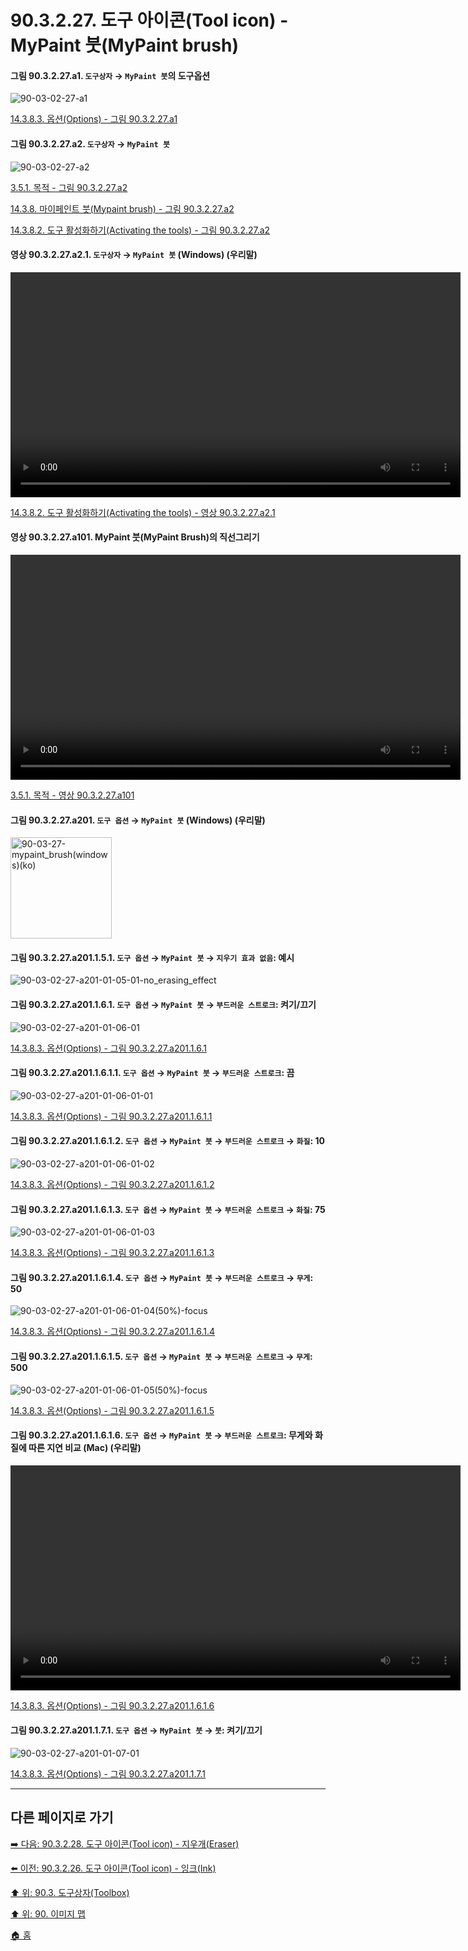 # 90.3.2.27. 도구 아이콘(Tool icon) - MyPaint 붓(MyPaint brush)

<a id="90-03-02-27-a1"></a>

#### 그림 90.3.2.27.a1. `도구상자` → `MyPaint 붓`의 도구옵션
![90-03-02-27-a1](https://github.com/wonder13662/gimp/assets/15767104/bee8fee6-2a8b-40c5-9023-a553346e5d69)

[14.3.8.3. 옵션(Options) - 그림 90.3.2.27.a1](./14-03-08-03-options.md#90-03-02-27-a1)

<a id="90-03-02-27-a2"></a>

#### 그림 90.3.2.27.a2. `도구상자` → `MyPaint 붓`
![90-03-02-27-a2](https://github.com/wonder13662/gimp/assets/15767104/bfba0689-02ca-4a52-9eaf-7280e95a50da)

[3.5.1. 목적 - 그림 90.3.2.27.a2](./03-05-01-intention.md#90-03-02-27-a2)

[14.3.8. 마이페인트 붓(Mypaint brush) - 그림 90.3.2.27.a2](./14-03-08-00-mypaint-brush.md#90-03-02-27-a2)

[14.3.8.2. 도구 활성화하기(Activating the tools) - 그림 90.3.2.27.a2](./14-03-08-02-activating_the_tool.md#90-03-02-27-a2)

<a id="90-03-02-27-a2-01"></a>

#### 영상 90.3.2.27.a2.1. `도구상자` → `MyPaint 붓` (Windows) (우리말)
<video controls="controls" width="720" src="https://github.com/wonder13662/gimp/assets/15767104/9e9ce5f2-e648-4364-bdd5-1852be4132a4"></video>

[14.3.8.2. 도구 활성화하기(Activating the tools) - 영상 90.3.2.27.a2.1](./14-03-08-02-activating_the_tool.md#90-03-02-27-a2-01)

<a id="90-03-02-27-a101"></a>

#### 영상 90.3.2.27.a101. MyPaint 붓(MyPaint Brush)의 직선그리기
<video controls="controls" width="720" environment="MacOS:Sonoma 14.2.1 GIMP 2.10.36" src="https://github.com/wonder13662/gimp/assets/15767104/1b5efbfe-e43b-49bb-a706-c2cf0bba01d4"></video>

[3.5.1. 목적 - 영상 90.3.2.27.a101](./03-05-01-intention.md#90-03-02-27-a101)

<a id="90-03-02-27-a201"></a>

#### 그림 90.3.2.27.a201. `도구 옵션` → `MyPaint 붓` (Windows) (우리말)
<img width="162" alt="90-03-27-mypaint_brush(windows)(ko)" src="https://github.com/wonder13662/gimp/assets/15767104/1f9c2443-0ede-44e8-a5a8-552583bbec38">

<a id="90-03-02-27-a201-01-05-01"></a>

#### 그림 90.3.2.27.a201.1.5.1. `도구 옵션` → `MyPaint 붓` → `지우기 효과 없음`: 예시
![90-03-02-27-a201-01-05-01-no_erasing_effect](https://github.com/wonder13662/gimp/assets/15767104/8b54b099-3e95-4361-8d80-69a890867f01)

<a id="90-03-02-27-a201-01-06-01"></a>

#### 그림 90.3.2.27.a201.1.6.1. `도구 옵션` → `MyPaint 붓` → `부드러운 스트로크`: 켜기/끄기
![90-03-02-27-a201-01-06-01](https://github.com/wonder13662/gimp/assets/15767104/ecd9f499-d0cc-48b0-bce4-70fbcd6f8f61)

[14.3.8.3. 옵션(Options) - 그림 90.3.2.27.a201.1.6.1](./14-03-08-03-options.md#90-03-02-27-a201-01-06-01)

<a id="90-03-02-27-a201-01-06-01-01"></a>

#### 그림 90.3.2.27.a201.1.6.1.1. `도구 옵션` → `MyPaint 붓` → `부드러운 스트로크`: 끔
![90-03-02-27-a201-01-06-01-01](https://github.com/wonder13662/gimp/assets/15767104/b7c96f93-034d-4893-b2d5-6e621cb9436b)

[14.3.8.3. 옵션(Options) - 그림 90.3.2.27.a201.1.6.1.1](./14-03-08-03-options.md#90-03-02-27-a201-01-06-01-01)

<a id="90-03-02-27-a201-01-06-01-02"></a>

#### 그림 90.3.2.27.a201.1.6.1.2. `도구 옵션` → `MyPaint 붓` → `부드러운 스트로크` → `화질`: 10
![90-03-02-27-a201-01-06-01-02](https://github.com/wonder13662/gimp/assets/15767104/4815270c-b0eb-4326-804b-09b0f73f1613)

[14.3.8.3. 옵션(Options) - 그림 90.3.2.27.a201.1.6.1.2](./14-03-08-03-options.md#90-03-02-27-a201-01-06-01-02)

<a id="90-03-02-27-a201-01-06-01-03"></a>

#### 그림 90.3.2.27.a201.1.6.1.3. `도구 옵션` → `MyPaint 붓` → `부드러운 스트로크` → `화질`: 75
![90-03-02-27-a201-01-06-01-03](https://github.com/wonder13662/gimp/assets/15767104/f057571e-72a4-4aba-8151-7ebf808a2eb6)

[14.3.8.3. 옵션(Options) - 그림 90.3.2.27.a201.1.6.1.3](./14-03-08-03-options.md#90-03-02-27-a201-01-06-01-03)

<a id="90-03-02-27-a201-01-06-01-04"></a>

#### 그림 90.3.2.27.a201.1.6.1.4. `도구 옵션` → `MyPaint 붓` → `부드러운 스트로크` → `무게`: 50
![90-03-02-27-a201-01-06-01-04(50%)-focus](https://github.com/wonder13662/gimp/assets/15767104/35250565-5a38-4518-97b0-b5a31629459c)

[14.3.8.3. 옵션(Options) - 그림 90.3.2.27.a201.1.6.1.4](./14-03-08-03-options.md#90-03-02-27-a201-01-06-01-04)

<a id="90-03-02-27-a201-01-06-01-05"></a>

#### 그림 90.3.2.27.a201.1.6.1.5. `도구 옵션` → `MyPaint 붓` → `부드러운 스트로크` → `무게`: 500
![90-03-02-27-a201-01-06-01-05(50%)-focus](https://github.com/wonder13662/gimp/assets/15767104/babb1c03-6844-4b51-8d65-a2e34901f220)

[14.3.8.3. 옵션(Options) - 그림 90.3.2.27.a201.1.6.1.5](./14-03-08-03-options.md#90-03-02-27-a201-01-06-01-05)

<a id="90-03-02-27-a201-01-06-01-06"></a>

#### 그림 90.3.2.27.a201.1.6.1.6. `도구 옵션` → `MyPaint 붓` → `부드러운 스트로크`: 무게와 화질에 따른 지연 비교 (Mac) (우리말)
<video controls="controls" width="720" src="https://github.com/wonder13662/gimp/assets/15767104/b38d61b8-6f8d-4ca8-9baf-17cced9f32e6"></video>

[14.3.8.3. 옵션(Options) - 그림 90.3.2.27.a201.1.6.1.6](./14-03-08-03-options.md#90-03-02-27-a201-01-06-01-06)

<a id="90-03-02-27-a201-01-07-01"></a>

#### 그림 90.3.2.27.a201.1.7.1. `도구 옵션` → `MyPaint 붓` → `붓`: 켜기/끄기
![90-03-02-27-a201-01-07-01](https://github.com/wonder13662/gimp/assets/15767104/875eaafb-d23d-40ef-a6c7-cccc1241445f)

[14.3.8.3. 옵션(Options) - 그림 90.3.2.27.a201.1.7.1](./14-03-08-03-options.md#90-03-02-27-a201-01-07-01)

***

## 다른 페이지로 가기

[➡️ 다음: 90.3.2.28. 도구 아이콘(Tool icon) - 지우개(Eraser)](./90-03-02-28-eraser.md)

[⬅️ 이전: 90.3.2.26. 도구 아이콘(Tool icon) - 잉크(Ink)](./90-03-02-26-ink.md)

[⬆️ 위: 90.3. 도구상자(Toolbox)](./90-03-00-toolbox.md)

[⬆️ 위: 90. 이미지 맵](./90-00-image-map.md)

[🏠 홈](./00-home.md)
